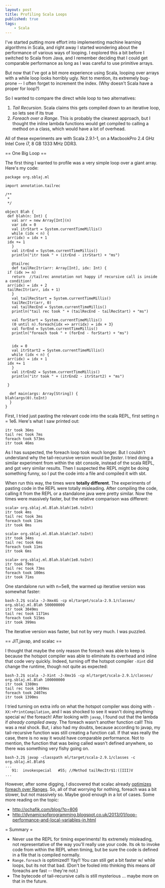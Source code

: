 ```yaml
---
layout: post
title: Profiling Scala Loops
published: true
tags:
    - Scala
---
```


I've started putting more effort into implementing machine learning algorithms in Scala, and right away
I started wondering about the performance of various ways of looping.  I explored this a bit before
I switched to Scala from Java, and I remember deciding that I could get comparable performance as long
as I was careful to use primitive arrays.

But now that I've got a bit more experience using Scala, looping over arrays with a while loop looks
horribly ugly.  Not to mention, its extremely bug-prone -- I often forget to increment the index. (Why
doesn't Scala have a proper for loop?)

So I wanted to compare the direct while loop to two alternatives:

1. *Tail Recursion*.  Scala claims this gets compiled down to an iterative loop, so lets see if its true
2. *Foreach over a Range*.  This is probably the cleanest approach, but I thought the inline lambda functions
  would get compiled to calling a method on a class, which would have a lot of overhead.


All of these experiments are with Scala 2.9.1-1, on a MacbookPro 2.4 GHz Intel Core i7, 8 GB 1333 MHz DDR3.

== One Big Loop ==

The first thing I wanted to profile was a very simple loop over a giant array.  Here's my code:

    package org.sblaj.ml

    import annotation.tailrec

    /**
     *
     */

    object Blah {
     def blah(n: Int) {
       val arr = new Array[Int](n)
       var idx = 0
       val itrStart = System.currentTimeMillis()
       while (idx < n) {
	 arr(idx) = idx + 1
	 idx += 1
       }
       val itrEnd = System.currentTimeMillis()
       println("itr took " + (itrEnd - itrStart) + "ms")

       @tailrec
       def tailRecItr(arr: Array[Int], idx: Int) {
	 if (idx >= n)
	   return  //tailrec annotation not happy if recursive call is inside a condition!
	 arr(idx) = idx + 2
	 tailRecItr(arr, idx + 1)
       }
       val tailRecStart = System.currentTimeMillis()
       tailRecItr(arr, 0)
       val tailRecEnd = System.currentTimeMillis()
       println("tail rec took " + (tailRecEnd - tailRecStart) + "ms")

       val forStart = System.currentTimeMillis()
       (0 until n).foreach{idx => arr(idx) = idx + 3}
       val forEnd = System.currentTimeMillis()
       println("foreach took " + (forEnd - forStart) + "ms")


       idx = 0
       val itrStart2 = System.currentTimeMillis()
       while (idx < n) {
	 arr(idx) = idx + 1
	 idx += 1
       }
       val itrEnd2 = System.currentTimeMillis()
       println("itr took " + (itrEnd2 - itrStart2) + "ms")

     }

      def main(args: Array[String]) {
	blah(args(0).toInt)
      }
    }

First, I tried just pasting the relevant code into the scala REPL, first setting n = 1e6.   Here's what I saw printed out:

    itr took 36ms
    tail rec took 7ms
    foreach took 573ms
    itr took 46ms

As I has suspected, the foreach loop took much longer.  But I couldn't understand why the tail-recursive version would be
*faster*.  I tried doing a similar experiment from within the sbt console, instead of the scala REPL, and got very similar
results.  Then I suspected the REPL might be doing something funny, so I put the code into a file and compiled it with sbt.

When run this way, the times were **totally different**.  The experiments of pasting code in the REPL were totally misleading.
After compiling the code, calling it from the REPL or a standalone java were pretty similar.  Now the times were massively
faster, but the relative comparison was different:

    scala> org.sblaj.ml.Blah.blah(1e6.toInt)
    itr took 4ms
    tail rec took 3ms
    foreach took 11ms
    itr took 0ms

    scala> org.sblaj.ml.Blah.blah(1e7.toInt)
    itr took 34ms
    tail rec took 6ms
    foreach took 11ms
    itr took 6ms

    scala> org.sblaj.ml.Blah.blah(1e8.toInt)
    itr took 79ms
    tail rec took 73ms
    foreach took 100ms
    itr took 71ms

One standalone run with n=5e8, the warmed
up iterative version was somewhat faster:

    bash-3.2$ scala -J-Xmx4G -cp ml/target/scala-2.9.1/classes/ org.sblaj.ml.Blah 500000000
    itr took 3049ms
    tail rec took 1171ms
    foreach took 515ms
    itr took 399ms

The iterative version was faster, but not by very much.  I was puzzled.

== JIT,javap, and scalac ==

I thought that maybe the only reason the foreach was able to keep is because the hotspot compiler was able to eliminate
its overhead and inline that code very quickly.  Indeed, turning off the hotspot compiler `-Xint` did change the runtime, though not quite
as expected:

    bash-3.2$ scala -J-Xint -J-Xmx1G -cp ml/target/scala-2.9.1/classes/ org.sblaj.ml.Blah 100000000
    itr took 1380ms
    tail rec took 1499ms
    foreach took 2407ms
    itr took 1390ms


I tried turning on extra info on what the hotspot compiler was doing with `-XX:+PrintCompilation`, and I was shocked to see
it wasn't doing anything special w/ the foreach!  After looking with `javap`, I found out that the lambda if _already compiled away_.
The foreach wasn't another function call!  This was a real shock.  But, i also had my doubts, because according to javap, my
tail-recursive function was still creating a function call.  If that was really the case, there is no way it would have comparable
performance.  Not to mention, the function that was being called wasn't defined anywhere, so there was something very fishy going on.

    bash-3.2$ javap -classpath ml/target/scala-2.9.1/classes -c org.sblaj.ml.Blah$
    ...
       91:  invokespecial   #55; //Method tailRecItr$1:([III)V
    ...

However, after some digging, I discovered that scalac already [optimizes foreach over Ranges](https://github.com/scala/scala/commit/4cfc633fc6).
So, all of that worrying for nothing, foreach was a bit slower, but not massively so.  Maybe good enough in a lot of cases.  Some more 
reading on the topic:

* http://ochafik.com/blog/?p=806
* http://dynamicsofprogramming.blogspot.co.uk/2013/01/loop-performance-and-local-variables-in.html


= Summary = 

* Never use the REPL for timing experiments!  Its extremely misleading, not representative of the way you'll really use your code.  Its ok
to invoke code from within the REPL when timing, but be sure the code is defined in a file that is compiled normally.
* `Range.foreach` is optimized!! Yay!! You can still get a bit faster w/ while loops, but its not that bad.  (Don't be fooled into thinking
this means *all* foreachs are fast -- they're not.)
* The bytecode of tail-recursive calls is still mysterious ... maybe more on that in the future.
